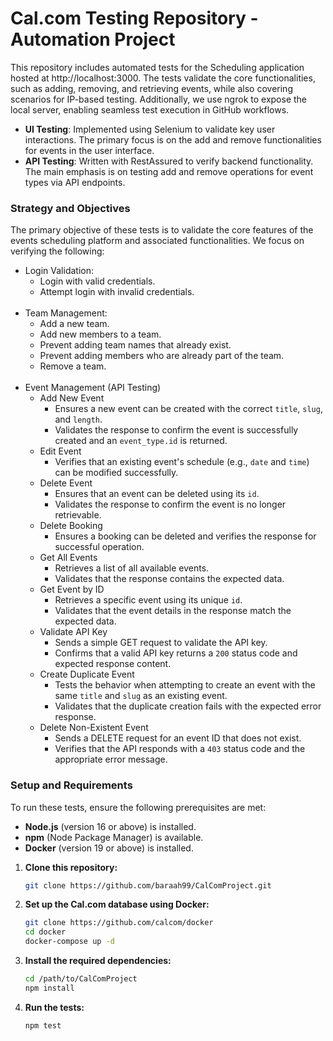 # Cal.com Testing Repository - Automation Project

This repository includes automated tests for the Scheduling application hosted at http://localhost:3000. The tests validate the core functionalities, such as adding, removing, and retrieving events, while also covering scenarios for IP-based testing. Additionally, we use ngrok to expose the local server, enabling seamless test execution in GitHub workflows.

- **UI Testing**: Implemented using Selenium to validate key user interactions. The primary focus is on the add and remove functionalities for events in the user interface.
- **API Testing**: Written with RestAssured to verify backend functionality. The main emphasis is on testing add and remove operations for event types via API endpoints.

### Strategy and Objectives

The primary objective of these tests is to validate the core features of the events scheduling platform and associated functionalities. We focus on verifying the following:

- Login Validation:
    - Login with valid credentials.
    - Attempt login with invalid credentials.  <br>
      <br>
- Team Management:
     - Add a new team.
     - Add new members to a team.
     - Prevent adding team names that already exist.
     - Prevent adding members who are already part of the team.
     - Remove a team.  <br>
       <br>
- Event Management (API Testing)
   - Add New Event
      - Ensures a new event can be created with the correct `title`, `slug`, and `length`.
      - Validates the response to confirm the event is successfully created and an `event_type.id` is returned. 
   - Edit Event
     - Verifies that an existing event's schedule (e.g., `date` and `time`) can be modified successfully. 
   - Delete Event
     - Ensures that an event can be deleted using its `id`.
      - Validates the response to confirm the event is no longer retrievable. 
   - Delete Booking
     - Ensures a booking can be deleted and verifies the response for successful operation. 
   - Get All Events
     - Retrieves a list of all available events.
     - Validates that the response contains the expected data. 
   - Get Event by ID
     - Retrieves a specific event using its unique `id`.
     - Validates that the event details in the response match the expected data. 
   - Validate API Key
     - Sends a simple GET request to validate the API key.
     - Confirms that a valid API key returns a `200` status code and expected response content. 
   - Create Duplicate Event
     - Tests the behavior when attempting to create an event with the same `title` and `slug` as an existing event.
     - Validates that the duplicate creation fails with the expected error response. 
   - Delete Non-Existent Event
     - Sends a DELETE request for an event ID that does not exist.
     - Verifies that the API responds with a `403` status code and the appropriate error message.

### Setup and Requirements
To run these tests, ensure the following prerequisites are met:
- **Node.js** (version 16 or above) is installed.
- **npm** (Node Package Manager) is available.
- **Docker** (version 19 or above) is installed.

1. **Clone this repository:**
   ```bash
   git clone https://github.com/baraah99/CalComProject.git
2. **Set up the Cal.com database using Docker:**
   ```bash
   git clone https://github.com/calcom/docker
   cd docker
   docker-compose up -d

3. **Install the required dependencies:**
   ```bash
   cd /path/to/CalComProject
   npm install

4. **Run the tests:**
   ```bash
   npm test

